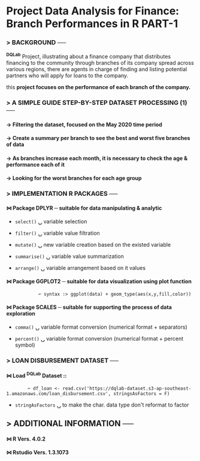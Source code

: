 # Project Data Analysis for Finance: Branch Performances in R PART-1

### > BACKGROUND ──

<sup><b>DQLab</b></sup> Project, illustrating about a finance company that distributes financing to the community through branches of its company spread across various regions, there are agents in charge of finding and listing potential partners who will apply for loans to the company.

this <b>project focuses on the performance of each branch of the company.</b>



### > A SIMPLE GUIDE STEP-BY-STEP DATASET PROCESSING (1) ──

#### →   Filtering the dataset, focused on the May 2020 time period

#### →   Create a summary per branch to see the best and worst five branches of data

#### →   As branches increase each month, it is necessary to check the age & performance each of it

#### →   Looking for the worst branches for each age group



### > IMPLEMENTATION R PACKAGES ──

#### ⋈ Package DPLYR ─ suitable for data manipulating & analytic

* `select()`    ⍽ variable selection

* `filter()`    ⍽ variable value filtration
						
* `mutate()`    ⍽ new variable creation based on the existed variable
						
* `summarise()` ⍽ variable value summarization
						
* `arrange()`   ⍽ variable arrangement based on it values

#### ⋈ Package GGPLOT2 ─ suitable for data visualization using plot function

            	⌐ syntax :> ggplot(data) + geom_type(aes(x,y,fill,color)) 

#### ⋈ Package SCALES ─ suitable for supporting the process of data exploration

* `comma()`   ⍽ variable format conversion (numerical format + separators)
						
* `percent()` ⍽ variable format conversion (numerical format + percent symbol)



### > LOAN DISBURSEMENT DATASET ──

#### ⋈ Load <sup><b>DQLab</b></sup> Dataset ::

			⌐ df_loan <- read.csv('https://dqlab-dataset.s3-ap-southeast-1.amazonaws.com/loan_disbursement.csv', stringsAsFactors = F)
	
* `stringAsFactors` ⍽ to make the char. data type don't reformat to factor



## > ADDITIONAL INFORMATION ──

#### ⋈ R Vers. 4.0.2

#### ⋈ Rstudio Vers. 1.3.1073
